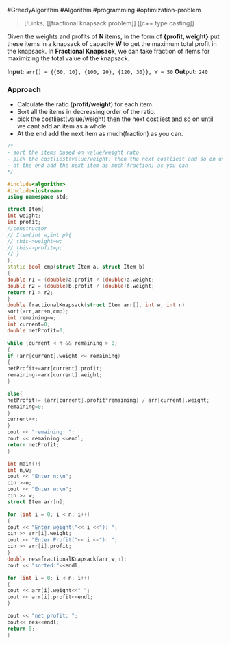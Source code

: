 #GreedyAlgorithm #Algorithm #programming #optimization-problem

>[!Links]
>[[fractional knapsack problem]]
>[[c++ type casting]]



Given the weights and profits of **N** items, in the form of **{profit, weight}** put these items in a knapsack of capacity **W** to get the maximum total profit in the knapsack. In **Fractional Knapsack**, we can take fraction of items for maximizing the total value of the knapsack.

**Input:** `arr[] = {{60, 10}, {100, 20}, {120, 30}}, W = 50`
**Output:** `240`

### Approach
- Calculate the ratio (**profit/weight**) for each item.
- Sort all the items in decreasing order of the ratio.
- pick the costliest(value/weight) then the next costliest and so on until we cant add an item as a whole.
- At the end add the next item as much(fraction) as you can.


```cpp
/* 
- sort the items based on value/weight rato
- pick the costliest(value/weight) then the next costliest and so on until we cant add an item as a whole
- at the end add the next item as much(fraction) as you can
*/

#include<algorithm>
#include<iostream>
using namespace std;

struct Item{
int weight;
int profit;
//constructor
// Item(int w,int p){
// this->weight=w;
// this->profit=p;
// }
};
static bool cmp(struct Item a, struct Item b)
{
double r1 = (double)a.profit / (double)a.weight;
double r2 = (double)b.profit / (double)b.weight;
return r1 > r2;
}
double fractionalKnapsack(struct Item arr[], int w, int n)
sort(arr,arr+n,cmp);
int remaining=w;
int current=0;
double netProfit=0; 

while (current < n && remaining > 0)
{
if (arr[current].weight <= remaining)
{
netProfit+=arr[current].profit;
remaining-=arr[current].weight;
}

else{
netProfit+= (arr[current].profit*remaining) / arr[current].weight;
remaining=0;
}
current++;
}
cout << "remaining: ";
cout << remaining <<endl;
return netProfit;
}

int main(){
int n,w;
cout << "Enter n:\n";
cin >>n; 
cout << "Enter w:\n";
cin >> w;
struct Item arr[n]; 

for (int i = 0; i < n; i++)
{
cout << "Enter weight("<< i <<"): ";
cin >> arr[i].weight;
cout << "Enter Profit("<< i <<"): ";
cin >> arr[i].profit;
}
double res=fractionalKnapsack(arr,w,n);
cout << "sorted:"<<endl; 

for (int i = 0; i < n; i++)
{
cout << arr[i].weight<<" ";
cout << arr[i].profit<<endl;
}

cout << "net profit: ";
cout<< res<<endl; 
return 0;
}
```

